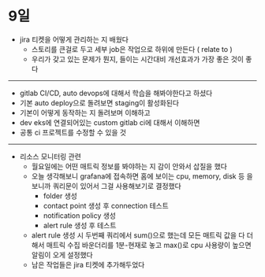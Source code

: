# 9일

* jira 티켓을 어떻게 관리하는 지 배웠다
  * 스토리를 큰걸로 두고 세부 job은 작업으로 하위에 만든다 ( relate to )&#x20;
  * 우리가 갖고 있는 문제가 뭔지, 들이는 시간대비 개선효과가 가장 좋은 것이 좋다

***

* gitlab CI/CD, auto devops에 대해서 학습을 해봐야한다고 하셨다
* 기본 auto deploy으로 돌려보면 staging이 활성화된다
* 기본이 어떻게 동작하는 지 돌려보며 이해하고
* dev eks에 연결되어있는 custom gitlab ci에 대해서 이해하면
* 공통 ci 프로젝트를 수정할 수 있을 것

***

* 리소스 모니터링 관련
  * 월요일에는 어떤 매트릭 정보를 봐야하는 지 감이 안와서 삽질을 했다
  * 오늘 생각해보니 grafana에 접속하면 홈에 보이는 cpu, memory, disk 등 을 보니까 쿼리문이 있어서 그걸 사용해보기로 결정했다
    * folder 생성
    * contact point 생성 후 connection 테스트
    * notification policy 생성
    * alert rule 생성 후 테스트
  * alert rule 생성 시 두번째 쿼리에서 sum()으로 했는데 모든 매트릭 값을 다 더해서 매트릭 수집 바운더리를 1분-현재로 놓고 max()로 cpu 사용량이 높으면 알림이 오게 설정했다
  * 남은 작업들은 jira 티켓에 추가해두었다
